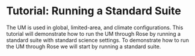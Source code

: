 # Tutorial: Running a Standard Suite  
The UM is used in global, limited-area, and climate configurations. This tutorial will demonstrate how to run the UM through Rose by running a standard suite with standard science settings. To demonstrate how to run the UM through Rose we will start by running a standard suite.